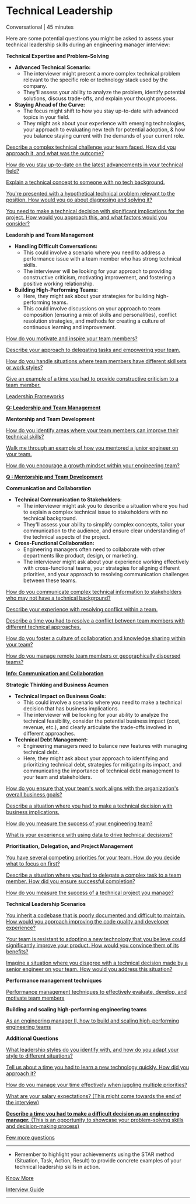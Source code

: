 # Technical Leadership

Conversational | 45 minutes

Here are some potential questions you might be asked to assess your technical leadership skills during an engineering manager interview:

**Technical Expertise and Problem-Solving**

- **Advanced Technical Scenario:**
    - The interviewer might present a more complex technical problem relevant to the specific role or technology stack used by the company.
    - They'll assess your ability to analyze the problem, identify potential solutions, discuss trade-offs, and explain your thought process.
- **Staying Ahead of the Curve:**
    - The focus might shift to how you stay up-to-date with advanced topics in your field.
    - They might ask about your experience with emerging technologies, your approach to evaluating new tech for potential adoption, & how you balance staying current with the demands of your current role.

[Describe a complex technical challenge your team faced. How did you approach it, and what was the outcome?](https://github.com/swapnull-in/technical-leadership-interview/blob/main/Technical%20Expertise%20and%20Problem-Solving/Describe_a_complex_technical_challenge_your_team_faced._how_did_you_approach_it_and_what_was_the_outcome.pdf)

[How do you stay up-to-date on the latest advancements in your technical field?](https://github.com/swapnull-in/technical-leadership-interview/blob/main/Technical%20Expertise%20and%20Problem-Solving/How_do_you_stay_up-to-date_on_the_latest_advancements_in_your_technical_field.pdf)

[Explain a technical concept to someone with no tech background.](https://github.com/swapnull-in/technical-leadership-interview/blob/main/Technical%20Expertise%20and%20Problem-Solving/Explain_a_technical_concept_to_someone_with_no_tech_background..pdf)

[You're presented with a hypothetical technical problem relevant to the position. How would you go about diagnosing and solving it?](https://github.com/swapnull-in/technical-leadership-interview/blob/main/Technical%20Expertise%20and%20Problem-Solving/Youre_presented_with_a_hypothetical_technical_problem_relevant_to_the_position._how_would_you_go_about_diagnosing_and_solving_it.pdf)

[You need to make a technical decision with significant implications for the project. How would you approach this, and what factors would you consider?](https://github.com/swapnull-in/technical-leadership-interview/blob/main/Technical%20Expertise%20and%20Problem-Solving/You_need_to_make_a_technical_decision_with_significant_implications_for_the_project._how_would_you_approach_this_and_what_factors_would_you_consider.pdf)

**Leadership and Team Management**

- **Handling Difficult Conversations:**
    - This could involve a scenario where you need to address a performance issue with a team member who has strong technical skills.
    - The interviewer will be looking for your approach to providing constructive criticism, motivating improvement, and fostering a positive working relationship.
- **Building High-Performing Teams:**
    - Here, they might ask about your strategies for building high-performing teams.
    - This could involve discussions on your approach to team composition (ensuring a mix of skills and personalities), conflict resolution strategies, and methods for creating a culture of continuous learning and improvement.

[How do you motivate and inspire your team members?](https://www.notion.so/How-do-you-motivate-and-inspire-your-team-members-bd60bef80fed441588d40cda52e83837?pvs=21)

[Describe your approach to delegating tasks and empowering your team.](https://www.notion.so/Describe-your-approach-to-delegating-tasks-and-empowering-your-team-81a5d9a74f8f4646b3a124721f01ddad?pvs=21)

[How do you handle situations where team members have different skillsets or work styles?](https://www.notion.so/How-do-you-handle-situations-where-team-members-have-different-skillsets-or-work-styles-6c9f8cf73d6b41389e401d3c2f282718?pvs=21)

[Give an example of a time you had to provide constructive criticism to a team member.](https://www.notion.so/Give-an-example-of-a-time-you-had-to-provide-constructive-criticism-to-a-team-member-94bc457ebd6f40d2a6c196c92a932bd2?pvs=21)

[Leadership Frameworks ](https://www.notion.so/Leadership-Frameworks-1ea08ef9eb914e948d8b43ceea218dbb?pvs=21)

[**Q: Leadership and Team Management** ](https://www.notion.so/Q-Leadership-and-Team-Management-23c9a3283ed747d29a331f3095bdf0fc?pvs=21)

**Mentorship and Team Development**

[How do you identify areas where your team members can improve their technical skills?](https://www.notion.so/How-do-you-identify-areas-where-your-team-members-can-improve-their-technical-skills-3550f9e88e9c4cb4a7d461e72bbd75f7?pvs=21)

[Walk me through an example of how you mentored a junior engineer on your team.](https://www.notion.so/Walk-me-through-an-example-of-how-you-mentored-a-junior-engineer-on-your-team-e9dca7c5d591460c8a778f5a2f77cf95?pvs=21)

[How do you encourage a growth mindset within your engineering team?](https://www.notion.so/How-do-you-encourage-a-growth-mindset-within-your-engineering-team-635eaff70c6c46a8afdecb312d3a6fa4?pvs=21)

[**Q : Mentorship and Team Development**](https://www.notion.so/Q-Mentorship-and-Team-Development-57028c2c9c7444c5949ed55e90ffb101?pvs=21)

**Communication and Collaboration**

- **Technical Communication to Stakeholders:**
    - The interviewer might ask you to describe a situation where you had to explain a complex technical issue to stakeholders with no technical background.
    - They'll assess your ability to simplify complex concepts, tailor your communication to the audience, and ensure clear understanding of the technical aspects of the project.
- **Cross-Functional Collaboration:**
    - Engineering managers often need to collaborate with other departments like product, design, or marketing.
    - The interviewer might ask about your experience working effectively with cross-functional teams, your strategies for aligning different priorities, and your approach to resolving communication challenges between these teams.

[How do you communicate complex technical information to stakeholders who may not have a technical background?](https://www.notion.so/How-do-you-communicate-complex-technical-information-to-stakeholders-who-may-not-have-a-technical-ba-ed75078b41d542afae290accc7d38a2f?pvs=21)

[Describe your experience with resolving conflict within a team.](https://www.notion.so/Describe-your-experience-with-resolving-conflict-within-a-team-670e566b93d54624bcae22d48000b150?pvs=21)

[Describe a time you had to resolve a conflict between team members with different technical approaches.](https://www.notion.so/Describe-a-time-you-had-to-resolve-a-conflict-between-team-members-with-different-technical-approach-89cae6d731694d17bde31857024939d4?pvs=21)

[How do you foster a culture of collaboration and knowledge sharing within your team?](https://www.notion.so/How-do-you-foster-a-culture-of-collaboration-and-knowledge-sharing-within-your-team-151b362698b9448ab4672b3c4bc18253?pvs=21)

[How do you manage remote team members or geographically dispersed teams?](https://www.notion.so/How-do-you-manage-remote-team-members-or-geographically-dispersed-teams-ea1bca00b61449928c2e7ce305f7dc4f?pvs=21)

[**Info: Communication and Collaboration**](https://www.notion.so/Info-Communication-and-Collaboration-e6a0c9676c124ac48bda79822fb2bafa?pvs=21)

**Strategic Thinking and Business Acumen**

- **Technical Impact on Business Goals:**
    - This could involve a scenario where you need to make a technical decision that has business implications.
    - The interviewer will be looking for your ability to analyze the technical feasibility, consider the potential business impact (cost, revenue, etc.), and clearly articulate the trade-offs involved in different approaches.
- **Technical Debt Management:**
    - Engineering managers need to balance new features with managing technical debt.
    - Here, they might ask about your approach to identifying and prioritizing technical debt, strategies for mitigating its impact, and communicating the importance of technical debt management to your team and stakeholders.

[How do you ensure that your team's work aligns with the organization's overall business goals?](https://www.notion.so/How-do-you-ensure-that-your-team-s-work-aligns-with-the-organization-s-overall-business-goals-15449204ff544cf29cce6c94f950a335?pvs=21)

[Describe a situation where you had to make a technical decision with business implications.](https://www.notion.so/Describe-a-situation-where-you-had-to-make-a-technical-decision-with-business-implications-173d53e59408411b8420780e8ed53ed4?pvs=21)

[How do you measure the success of your engineering team?](https://www.notion.so/How-do-you-measure-the-success-of-your-engineering-team-32dd3808b6ae44aca07021f3e46cbd1f?pvs=21)

[What is your experience with using data to drive technical decisions?](https://www.notion.so/What-is-your-experience-with-using-data-to-drive-technical-decisions-eac6e5350236445489779f85b47dc404?pvs=21)

**Prioritisation, Delegation, and Project Management**

[You have several competing priorities for your team. How do you decide what to focus on first?](https://www.notion.so/You-have-several-competing-priorities-for-your-team-How-do-you-decide-what-to-focus-on-first-6c3797dcc20243e880027d060b52564e?pvs=21)

[Describe a situation where you had to delegate a complex task to a team member. How did you ensure successful completion?](https://www.notion.so/Describe-a-situation-where-you-had-to-delegate-a-complex-task-to-a-team-member-How-did-you-ensure-s-505aede332194d4b9b518f742f5a50a8?pvs=21)

[How do you measure the success of a technical project you manage?](https://www.notion.so/How-do-you-measure-the-success-of-a-technical-project-you-manage-1ec7e7ab7e474a9a9773cc28b83c1c4b?pvs=21)

**Technical Leadership Scenarios**

[You inherit a codebase that is poorly documented and difficult to maintain. How would you approach improving the code quality and developer experience?](https://www.notion.so/You-inherit-a-codebase-that-is-poorly-documented-and-difficult-to-maintain-How-would-you-approach-i-c62669f836de40eb968e41f7cb0cdf44?pvs=21)

[Your team is resistant to adopting a new technology that you believe could significantly improve your product. How would you convince them of its benefits?](https://www.notion.so/Your-team-is-resistant-to-adopting-a-new-technology-that-you-believe-could-significantly-improve-you-777fa3030b6f4e54bde7620a8e1612c8?pvs=21)

[Imagine a situation where you disagree with a technical decision made by a senior engineer on your team. How would you address this situation?](https://www.notion.so/Imagine-a-situation-where-you-disagree-with-a-technical-decision-made-by-a-senior-engineer-on-your-t-96051e0fadeb42a09df2cfde027ed2be?pvs=21)

**Performance management techniques**

[Performance management techniques to effectively evaluate, develop, and motivate team members ](https://www.notion.so/Performance-management-techniques-to-effectively-evaluate-develop-and-motivate-team-members-32bac0e75adb41e38c8b34536946f55e?pvs=21)

**Building and scaling high-performing engineering teams**

[As an engineering manager II, how to build and scaling high-performing engineering teams ](https://www.notion.so/As-an-engineering-manager-II-how-to-build-and-scaling-high-performing-engineering-teams-c9282eeace0a471bbb2c8ba091170f80?pvs=21)

**Additional Questions**

[What leadership styles do you identify with, and how do you adapt your style to different situations?](https://www.notion.so/What-leadership-styles-do-you-identify-with-and-how-do-you-adapt-your-style-to-different-situations-8454f2c63cbf4beb8926267ff0538558?pvs=21)

[Tell us about a time you had to learn a new technology quickly. How did you approach it?](https://www.notion.so/Tell-us-about-a-time-you-had-to-learn-a-new-technology-quickly-How-did-you-approach-it-2553619fdd4f4e94b4d8212415b313c9?pvs=21)

[How do you manage your time effectively when juggling multiple priorities?](https://www.notion.so/How-do-you-manage-your-time-effectively-when-juggling-multiple-priorities-61a1cf2a21dc46618b5b97aecfa6401e?pvs=21)

[What are your salary expectations? (This might come towards the end of the interview)](https://www.notion.so/What-are-your-salary-expectations-This-might-come-towards-the-end-of-the-interview-e4f20155b32a41799da4c43c2e201d22?pvs=21)

[**Describe a time you had to make a difficult decision as an engineering manager.** (This is an opportunity to showcase your problem-solving skills and decision-making process)](https://www.notion.so/Describe-a-time-you-had-to-make-a-difficult-decision-as-an-engineering-manager-This-is-an-opportun-98802d9567534736bc383fad37d5bde2?pvs=21)

[Few more questions](https://www.notion.so/Few-more-questions-744818f8ba2e4c5796b59dcc94f41e24?pvs=21)

---

- Remember to  highlight your achievements using the STAR method (Situation, Task, Action, Result)  to  provide concrete examples of your technical leadership skills in action.

[Know More](https://www.notion.so/Know-More-cbde4f7d146542d08f455438f00144dc?pvs=21)

[Interview Guide](https://www.notion.so/Interview-Guide-b31c09b5db1641b981f9736eaf454a9c?pvs=21)

---
